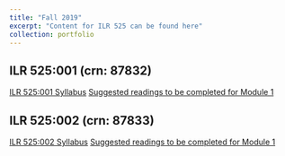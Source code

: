 ```yaml
---
title: "Fall 2019"
excerpt: "Content for ILR 525 can be found here"
collection: portfolio
---
```


## ILR 525:001 (crn: 87832) 

<a href="http://jamiefield.github.io/files/Fall2019_ILR525_001_Field_87832.docx?dl=0">ILR 525:001 Syllabus</a>
<a href="http://jamiefield.github.io/files/Module 1 Readings.zip?dl=0">Suggested readings to be completed for Module 1</a>

## ILR 525:002 (crn: 87833) 

<a href="http://jamiefield.github.io/files/Fall2019_ILR525_002_Field_87833.docx?dl=1">ILR 525:002 Syllabus</a>
<a href="http://jamiefield.github.io/files/Module 1 Readings.zip?dl=0">Suggested readings to be completed for Module 1</a>

